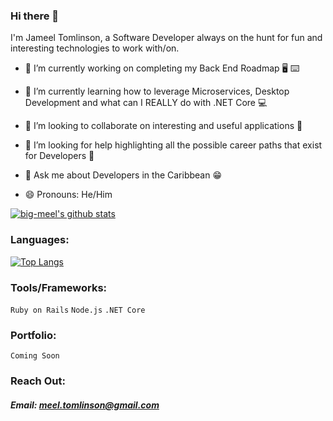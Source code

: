 ### Hi there 👋

I'm Jameel Tomlinson, a Software Developer  always on the hunt for fun and interesting technologies to work with/on.

- 🔭 I’m currently working on completing my Back End Roadmap :desktop_computer: :keyboard:

- 🌱 I’m currently learning how to leverage Microservices, Desktop Development and what can I REALLY do with .NET Core :computer:

- 👯 I’m looking to collaborate on interesting and useful applications :handshake:

- 🤔 I’m looking for help highlighting all the possible career paths that exist for Developers :thinking:

- 💬 Ask me about Developers in the Caribbean :grin:

- 😄 Pronouns: He/Him


[![big-meel's github stats](https://github-readme-stats.vercel.app/api?username=big-meel&show_icons=true&hide_border=true&theme=radical)](https://github.com/anuraghazra/github-readme-stats)


### Languages:

[![Top Langs](https://github-readme-stats.vercel.app/api/top-langs/?username=big-meel&layout=compact&hide_border=true&theme=radical)](https://github.com/anuraghazra/github-readme-stats)

### Tools/Frameworks:
`Ruby on Rails`
`Node.js`
`.NET Core`

### Portfolio:
`Coming Soon`

### Reach Out:
##### Email: meel.tomlinson@gmail.com




